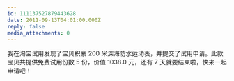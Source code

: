 ```yaml
---
id: 111137527879443628
date: 2011-09-13T04:01:00.000Z
reply: false
media_attachments: 0
---
```


我在淘宝试用发现了宝贝积豪 200 米深海防水运动表，并提交了试用申请。此款宝贝共提供免费试用份数 5 份，价值 1038.0 元，还有 7 天就要结束啦，快来一起申请吧！​​​​

